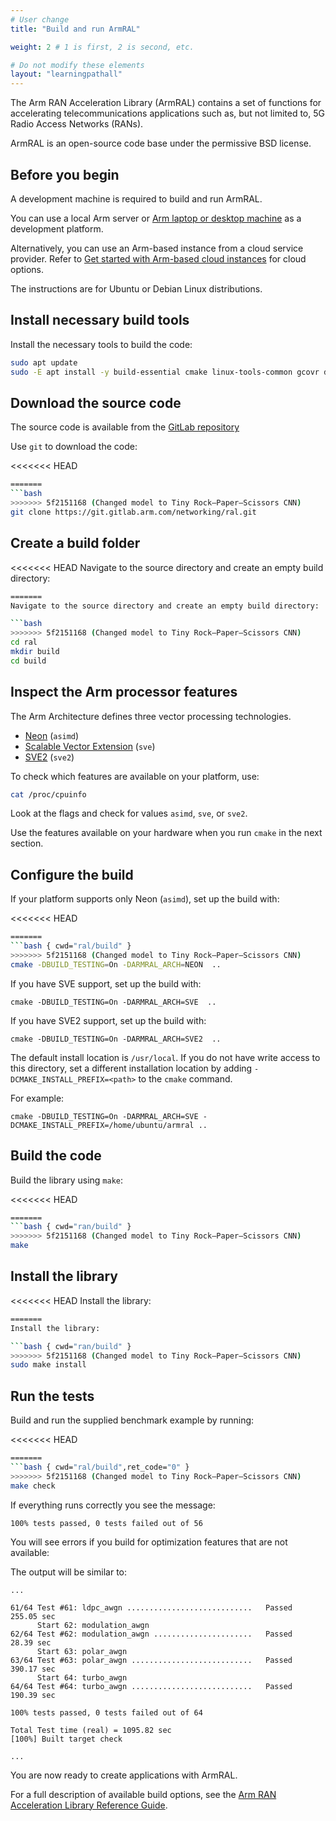 ```yaml
---
# User change
title: "Build and run ArmRAL"

weight: 2 # 1 is first, 2 is second, etc.

# Do not modify these elements
layout: "learningpathall"
---
```


The Arm RAN Acceleration Library (ArmRAL) contains a set of functions for accelerating telecommunications applications such as, but not limited to, 5G Radio Access Networks (RANs).

ArmRAL is an open-source code base under the permissive BSD license.

## Before you begin

A development machine is required to build and run ArmRAL.

You can use a local Arm server or [Arm laptop or desktop machine](/learning-paths/laptops-and-desktops/intro/) as a development platform.

Alternatively, you can use an Arm-based instance from a cloud service provider. Refer to [Get started with Arm-based cloud instances](/learning-paths/servers-and-cloud-computing/csp/) for cloud options.

The instructions are for Ubuntu or Debian Linux distributions.

## Install necessary build tools

Install the necessary tools to build the code:

```bash { env="DEBIAN_FRONTEND=noninteractive" }
sudo apt update
sudo -E apt install -y build-essential cmake linux-tools-common gcovr doxygen
```

## Download the source code

The source code is available from the [GitLab repository](https://gitlab.arm.com/networking/ral/-/tree/main)

Use `git` to download the code:

<<<<<<< HEAD
```bash { cwd="$HOME" }
=======
```bash
>>>>>>> 5f2151168 (Changed model to Tiny Rock–Paper–Scissors CNN)
git clone https://git.gitlab.arm.com/networking/ral.git
```

## Create a build folder

<<<<<<< HEAD
Navigate to the source directory and create an empty build directory:

```bash { cwd="$HOME" }
=======
Navigate to the source directory and create an empty build directory: 

```bash
>>>>>>> 5f2151168 (Changed model to Tiny Rock–Paper–Scissors CNN)
cd ral
mkdir build
cd build
```

## Inspect the Arm processor features

The Arm Architecture defines three vector processing technologies.

- [Neon](https://developer.arm.com/Architectures/Neon) (`asimd`)
- [Scalable Vector Extension](https://developer.arm.com/Architectures/Scalable%20Vector%20Extensions) (`sve`)
- [SVE2](https://developer.arm.com/documentation/102340/) (`sve2`)

To check which features are available on your platform, use:

```bash
cat /proc/cpuinfo
```

Look at the flags and check for values `asimd`, `sve`, or `sve2`.

Use the features available on your hardware when you run `cmake` in the next section.

## Configure the build

If your platform supports only Neon (`asimd`), set up the build with:

<<<<<<< HEAD
```bash { cwd="$HOME/ral/build" }
=======
```bash { cwd="ral/build" }
>>>>>>> 5f2151168 (Changed model to Tiny Rock–Paper–Scissors CNN)
cmake -DBUILD_TESTING=On -DARMRAL_ARCH=NEON  ..
```

If you have SVE support, set up the build with:

```console
cmake -DBUILD_TESTING=On -DARMRAL_ARCH=SVE  ..
```

If you have SVE2 support, set up the build with:

```console
cmake -DBUILD_TESTING=On -DARMRAL_ARCH=SVE2  ..
```

The default install location is `/usr/local`. If you do not have write access to this directory, set a different installation location by adding `-DCMAKE_INSTALL_PREFIX=<path>` to the `cmake` command.

For example:

```console
cmake -DBUILD_TESTING=On -DARMRAL_ARCH=SVE -DCMAKE_INSTALL_PREFIX=/home/ubuntu/armral ..
```

## Build the code

Build the library using `make`:

<<<<<<< HEAD
```bash { cwd="$HOME/ral/build" }
=======
```bash { cwd="ran/build" }
>>>>>>> 5f2151168 (Changed model to Tiny Rock–Paper–Scissors CNN)
make
```

## Install the library

<<<<<<< HEAD
Install the library:

```bash { cwd="$HOME/ral/build" }
=======
Install the library: 

```bash { cwd="ran/build" }
>>>>>>> 5f2151168 (Changed model to Tiny Rock–Paper–Scissors CNN)
sudo make install
```

## Run the tests

Build and run the supplied benchmark example by running:

<<<<<<< HEAD
```bash { ret_code="0" cwd="$HOME/ral/build" }
=======
```bash { cwd="ral/build",ret_code="0" }
>>>>>>> 5f2151168 (Changed model to Tiny Rock–Paper–Scissors CNN)
make check
```

If everything runs correctly you see the message:

```output
100% tests passed, 0 tests failed out of 56
```

You will see errors if you build for optimization features that are not available:

The output will be similar to:

```output
...

61/64 Test #61: ldpc_awgn ............................   Passed  255.05 sec
      Start 62: modulation_awgn
62/64 Test #62: modulation_awgn ......................   Passed   28.39 sec
      Start 63: polar_awgn
63/64 Test #63: polar_awgn ...........................   Passed  390.17 sec
      Start 64: turbo_awgn
64/64 Test #64: turbo_awgn ...........................   Passed  190.39 sec

100% tests passed, 0 tests failed out of 64

Total Test time (real) = 1095.82 sec
[100%] Built target check

...
```

You are now ready to create applications with ArmRAL.

For a full description of available build options, see the [Arm RAN Acceleration Library Reference Guide](https://developer.arm.com/documentation/102249).